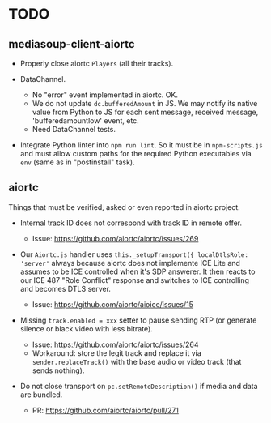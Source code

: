 # TODO

## mediasoup-client-aiortc

* Properly close aiortc `Players` (all their tracks).

* DataChannel.
  - No "error" event implemented in aiortc. OK.
  - We do not update `dc.bufferedAmount` in JS. We may notify its native value from Python to JS for each sent message, received message, 'bufferedamountlow' event, etc. 
  - Need DataChannel tests.
  
* Integrate Python linter into `npm run lint`. So it must be in `npm-scripts.js` and must allow custom paths for the required Python executables via `env` (same as in "postinstall" task).


## aiortc

Things that must be verified, asked or even reported in aiortc project.

* Internal track ID does not correspond with track ID in remote offer.
  - Issue: https://github.com/aiortc/aiortc/issues/269

* Our `Aiortc.js` handler uses `this._setupTransport({ localDtlsRole: 'server'` always because aiortc does not implemente ICE Lite and assumes to be ICE controlled when it's SDP answerer. It then reacts to our ICE 487 "Role Conflict" response and switches to ICE controlling and becomes DTLS server.
  - Issue: https://github.com/aiortc/aioice/issues/15

* Missing `track.enabled = xxx` setter to pause sending RTP (or generate silence or black video with less bitrate).
  - Issue: https://github.com/aiortc/aiortc/issues/264
  - Workaround: store the legit track and replace it via `sender.replaceTrack()` with the base audio or video track (that sends nothing).

* Do not close transport on `pc.setRemoteDescription()` if media and data are bundled.
  - PR: https://github.com/aiortc/aiortc/pull/271
